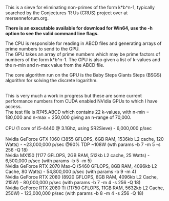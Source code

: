 This is a sieve for eliminating non-primes of the form k*b^n-1, typically searched by the Conjectures 'R Us (CRUS) project over at mersenneforum.org.

<b>There is an executable available for download for Win64, use the -h option to see the valid command line flags.</b>

The CPU is responsible for reading in ABCD files and generating arrays of prime numbers to send to the GPU.<br />
The GPU takes an array of prime numbers which may be prime factors of numbers of the form k*b^n-1. The GPU is also given a list of k-values and the n-min and n-max value from the ABCD file. 

The core algorithm run on the GPU is the Baby Steps Giants Steps (BSGS) algorithm for solving the discrete logarithm. 

<br />
This is very much a work in progress but these are some current performance numbers from CUDA enabled NVidia GPUs to which I have access.<br />
The test file is R745.ABCD which contains 22 k-values, with n-min = 180,000 and n-max = 250,000 giving an n-range of 70,000.<br />
<br />
CPU (1 core of i5-4440 @ 3.1Ghz, using SR2Sieve) - 6,000,000 p/sec<br />

<br />
Nvidia GeForce GTX 1060 (3855 GFLOPS, 6GB RAM, 1536kb L2 cache, 120 Watts) - ~23,000,000 p/sec @90% TDP ~108W (wth params -b 7 -m 5 -s 256 -Q 18) <br /> 
Nvidia MX150 (1177 GFLOPS, 2GB RAM, 512kb L2 cache, 25 Watts) - 6,500,000 p/sec (with params -b 5 -m 5)<br />
Nvidia GeForce RTX 2070 Max-Q (5460 GFLOPS, 8GB RAM, 4096kb L2 Cache, 80 Watts) - 54,800,000 p/sec (with params -b 9 -m 4)<br />
Nvidia GeForce RTX 2080 (8920 GFLOPS, 8GB RAM, 4096kb L2 Cache, 215W) - 80,000,000 p/sec (with params -b 7 -m 4 -s 256 -Q 18) <br />
Nvidia GeForce RTX 2080 Ti (11750 GFLOPS, 11GB RAM, 5632kb L2 Cache, 250W) - 123,000,000 p/sec (with params -b 8 -m 4 -s 256 -Q 18) <br />
<br /> <br />


